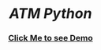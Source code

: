 <h1 align="center"><i>ATM Python</i></h1>

<h3 align="center">
<a href="https://asciinema.org/a/395362">
Click Me to see Demo
</a>
</h3>
